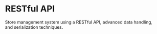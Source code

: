 # RESTful API

Store management system using a RESTful API, advanced data handling, and serialization techniques.
